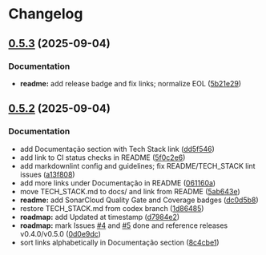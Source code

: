 # Changelog

## [0.5.3](https://github.com/leotavo/swing-trade-b3/compare/v0.5.2...v0.5.3) (2025-09-04)


### Documentation

* **readme:** add release badge and fix links; normalize EOL ([5b21e29](https://github.com/leotavo/swing-trade-b3/commit/5b21e2951bf74bd5506b9953adb8fb7081fbdca0))

## [0.5.2](https://github.com/leotavo/swing-trade-b3/compare/v0.5.1...v0.5.2) (2025-09-04)


### Documentation

* add Documentação section with Tech Stack link ([dd5f546](https://github.com/leotavo/swing-trade-b3/commit/dd5f546a533d018da6d642475d54ebf25d15ca75))
* add link to CI status checks in README ([5f0c2e6](https://github.com/leotavo/swing-trade-b3/commit/5f0c2e69708f1097f5d260443e24f11fa74675e2))
* add markdownlint config and guidelines; fix README/TECH_STACK lint issues ([a13f808](https://github.com/leotavo/swing-trade-b3/commit/a13f808e022d6499554bbd0ff556d40090879f19))
* add more links under Documentação in README ([061160a](https://github.com/leotavo/swing-trade-b3/commit/061160ac52b1b8f45b9f7c535f3c1850711b3a04))
* move TECH_STACK.md to docs/ and link from README ([5ab643e](https://github.com/leotavo/swing-trade-b3/commit/5ab643e0529dd540edc4675c78312beb17023b04))
* **readme:** add SonarCloud Quality Gate and Coverage badges ([dc0d5b8](https://github.com/leotavo/swing-trade-b3/commit/dc0d5b8e7131a071b96b5cb24161baadea57e00f))
* restore TECH_STACK.md from codex branch ([1d86485](https://github.com/leotavo/swing-trade-b3/commit/1d86485feeffa46ed37d4a8ec62d623d142674d1))
* **roadmap:** add Updated at timestamp ([d7984e2](https://github.com/leotavo/swing-trade-b3/commit/d7984e2da7ad562768824cb46f6f293c748837ad))
* **roadmap:** mark Issues [#4](https://github.com/leotavo/swing-trade-b3/issues/4) and [#5](https://github.com/leotavo/swing-trade-b3/issues/5) done and reference releases v0.4.0/v0.5.0 ([0d0e9dc](https://github.com/leotavo/swing-trade-b3/commit/0d0e9dcd6adc9780cf4ccabf9a0628e703b6a4de))
* sort links alphabetically in Documentação section ([8c4cbe1](https://github.com/leotavo/swing-trade-b3/commit/8c4cbe186e547d52fcbc5509c82d0dc06d615c71))
